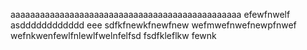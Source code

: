 aaaaaaaaaaaaaaaaaaaaaaaaaaaaaaaaaaaaaaaaaaaaaaa
 efewfnwelf
asdddddddddddd
eee
sdfkfnewkfnewfnew 
wefmwefnwefnewpfnwef
wefnkwenfewlfnlewlfwelnfelfsd fsdfkleflkw
fewnk
